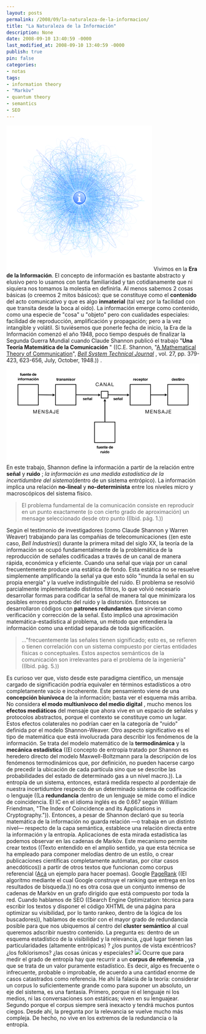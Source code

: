 ```yaml
---
layout: posts
permalink: /2008/09/la-naturaleza-de-la-informacion/
title: "La Naturaleza de la Información"
description: None
date: 2008-09-10 13:40:59 -0000
last_modified_at: 2008-09-10 13:40:59 -0000
publish: true
pin: false
categories:
- notas
tags:
- information theory
- "Markòv"
- quantum theory
- semantics
- SEO
---
```

![de extraña substancia está hecha la información](/assets/uploads/2008/09/info-sketch1.png) Vivimos en la **Era de la Información**. El concepto de información es bastante abstracto y elusivo pero lo usamos con tanta familiaridad y tan cotidianamente que ni siquiera nos tomamos la molestia en definirla. Al menos sabemos 2 cosas básicas (o creemos 2 mitos básicos): que se constituye como el **contenido** del acto comunicativo y que es algo **inmaterial** (tal vez por la facilidad con que transita desde la boca al oído). La información emerge como contenido, como una especie de "cosa" u "objeto" pero con cualidades especiales: facilidad de reproducción, amplificación y propagación; pero a la vez intangible y volátil. Si tuviésemos que ponerle fecha de inicio, la Era de la Información comenzó el año 1948, poco tiempo después de finalizar la Segunda Guerra Mundial cuando Claude Shannon publicó el trabajo "**Una Teoría Matemática de la Comunicación** " ((C.E. Shannon, "[A Mathematical Theory of Communication](http://plan9.bell-labs.com/cm/ms/what/shannonday/shannon1948.pdf "http://plan9.bell-labs.com/cm/ms/what/shannonday/shannon1948.pdf")", _[Bell System Technical Journal](http://www.alcatel-lucent.com/wps/portal/!ut/p/kcxml/04_Sj9SPykssy0xPLMnMz0vM0Y_QjzKLd4w3MTfVL8h2VAQAYbZ-ZQ!!?LMSG_CABINET=Bell_Labs&LMSG_CONTENT_FILE=Resources/Bell_Labs_Technical_Journal.xml "Bell System Technical Journal")_ , vol. 27, pp. 379-423, 623-656, July, October, 1948.)) . [![Diagrama esquemático general de los sistemas de comunicación \(copiado sin permiso\) de Claude Shannon, 1948.](/assets/uploads/2008/09/esquema-informacion1.png)](/assets/uploads/2008/09/esquema-informacion1.png) En este trabajo, Shannon define la información a partir de la relación entre **señal** y **ruido** ; _la información es una medida estadística de la incertidumbre del sistema_(dentro de un sistema entrópico). La información implica una relación **no-lineal** y **no-determinista** entre los niveles micro y macroscópicos del sistema físico.

> El problema fundamental de la comunicación consiste en reproducir en un punto exactamente (o con cierto grado de aproximación) un mensage seleccionado desde otro punto ((Ibid. pág. 1.))

Según el testimonio de investigadores (como Claude Shannon y Warren Weaver) trabajando para las compañias de telecomunicaciones ((en este caso, _Bell Industries_)) durante la primera mitad del siglo XX, la teoría de la información se ocupó fundamentalmente de la problemática de la reproducción de señales codificadas a través de un canal de manera rápida, económica y eficiente. Cuando una señal que viaja por un canal frecuentemente produce una estática de fondo. Esta estática no se resuelve simplemente amplificando la señal ya que esto sólo "inunda la señal en su propia energía" y la vuelve indistinguible del ruido. El problema se resolvió parcialmente implementando distintos filtros, lo que volvió necesario desarrollar formas para codificar la señal de manera tal que minimizara los posibles errores producto del ruído y la distorsión. Entonces se desarrollaron códigos con **patrones redundantes** que sirvieran como verificación y corrección de la señal. Esto implicó una aproximación matemática-estadística al problema, un método que entendiera la información como una entidad separada de toda significación.

> ..."frecuentemente las señales tienen significado; esto es, se refieren o tienen correlación con un sistema compuesto por ciertas entidades físicas o conceptuales. Estos aspectos semánticos de la comunicación son irrelevantes para el problema de la ingeniería" ((Ibid. pág. 5.))

Es curioso ver que, visto desde este paradigma científico, un mensaje cargado de significación podría equivaler en términos estadísticos a otro completamente vacío e incoherente. Este pensamiento viene de una **concepción biunívoca** de la información; basta ver el esquema más arriba. No considera **el modo multiunívoco del medio digital** , mucho menos los **efectos mediáticos** del mensaje que ahora vive en un espacio de señales y protocolos abstractos, porque el contexto se constituye como un lugar. Estos efectos colaterales no podrían caer en la categoría de "ruido" definida por el modelo Shannon-Weaver. Otro aspecto significativo es el tipo de matemática que está involucrada para describir los fenómenos de la información. Se trata del modelo matemático de la **termodinámica** y la **mecánica estadística** ((El concepto de entropía tratado por Shannon es heredero directo del modelo Maxwell-Boltzmann para la descripción de los fenómenos termodinámicos que, por definición, no pueden hacerse cargo de precedir la ubicación de cada partícula sino que se describe las probabilidades del estado de determinado gas a un nivel macro.)). La entropía de un sistema, entonces, estará medida respecto al pordentaje de nuestra incertidumbre respecto de un determinado sistema de codificación o lenguaje ((La **redundancia** dentro de un lenguaje se mide como el índice de coincidencia. El IC en el idioma inglés es de 0.667 según William Friendman, "The Index of Coincidence and its Applications in Cryptography.")). Entonces, a pesar de Shannon declaró que su teoría matemática de la información no guarda relación —o trabaja en un distinto nivel— respecto de la capa semántica, establece una relación directa entre la información y la entropía. Aplicaciones de esta mirada estadística las podemos observar en las cadenas de Markòv. Este mecanismo permite crear textos ((Texto entendido en el amplio sentido, ya que esta técnica se ha empleado para componer melodías dentro de un estilo, o crear publicaciones científicas completamente autómatas, por citar casos anecdóticos)) a partir de otros textos que funcionan como corpus referencial ([Acá](http://www.eskimo.com/~rstarr/poormfa/markov.html "Generador de textos mediante cadenas de Markòv \(inglés\)") un ejemplo para hacer poemas). Google [PageRank](http://es.wikipedia.org/wiki/PageRank "definición en Wikipedia") ((El algoritmo mediante el cual Google construye el ranking que entrega en los resultados de bísqueda.)) no es otra cosa que un conjunto inmenso de cadenas de Markòv en un grafo dirigido que está compuesto por toda la red. Cuando hablamos de SEO ((Search Engine Optimization: técnica para escribir los textos y disponer el código XHTML de una página para optimizar su visibilidad, por lo tanto rankeo, dentro de la lógica de los buscadores)), hablamos de escribir con el mayor grado de redundancia posible para que nos ubiquemos al centro del **cluster semántico** al cual queremos adscribir nuestro contenido. La pregunta es: dentro de un esquema estadístico de la visibilidad y la relevancia, ¿qué lugar tienen las particularidades (altamente entrópicas) ? ¿los puntos de vista excéntricos? ¿los folklorismos? ¿las cosas únicas y especiales? ![](/assets/uploads/2006/07/stars.png) Ocurre que para medir el grado de entropía hay que recurrir a un **corpus de referencia** , ya que se trata de un valor puramente estadístico. Es decir, algo es frecuente o infrecuente, probable o improbable, de acuerdo a una cantidad enorme de casos catastrados como referencia. He ahí la falacia de la teoría: considerar un corpus lo suficientemente grande como para suponer un absoluto, un eje del sistema, es una fantasía. Primero, porque ni el lenguaje ni los medios, ni las conversaciones son estáticas; viven en su lenguajear. Segundo porque el corpus siempre será inexacto y tendrá muchos puntos ciegos. Desde ahí, la pregunta por la relevancia se vuelve mucho más compleja. De hecho, no vive en los extremos de la redundancia o la entropía.
